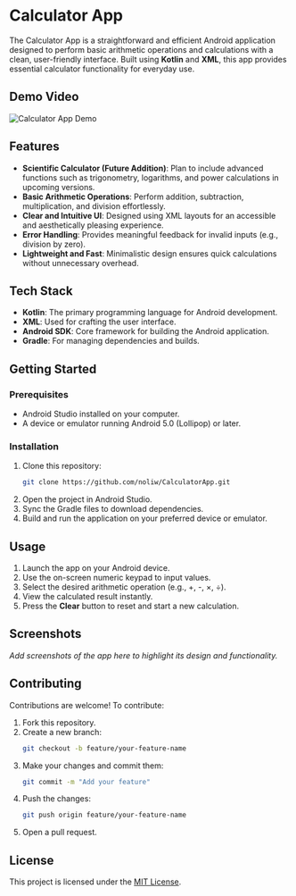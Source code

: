 # Calculator App

The Calculator App is a straightforward and efficient Android application designed to perform basic arithmetic operations and calculations with a clean, user-friendly interface. Built using **Kotlin** and **XML**, this app provides essential calculator functionality for everyday use.

## Demo Video

![Calculator App Demo](https://media1.giphy.com/media/v1.Y2lkPTc5MGI3NjExcmlqcWdldXJqbWM2eGM0MmV2b3h1YXQ5dWh0Z3lzenkyNHRna3F0MyZlcD12MV9pbnRlcm5hbF9naWZfYnlfaWQmY3Q9Zw/sEBraAttLVEzrQJ4lc/giphy.gif)




## Features
- **Scientific Calculator (Future Addition)**: Plan to include advanced functions such as trigonometry, logarithms, and power calculations in upcoming versions.
- **Basic Arithmetic Operations**: Perform addition, subtraction, multiplication, and division effortlessly.
- **Clear and Intuitive UI**: Designed using XML layouts for an accessible and aesthetically pleasing experience.
- **Error Handling**: Provides meaningful feedback for invalid inputs (e.g., division by zero).
- **Lightweight and Fast**: Minimalistic design ensures quick calculations without unnecessary overhead.

## Tech Stack
- **Kotlin**: The primary programming language for Android development.
- **XML**: Used for crafting the user interface.
- **Android SDK**: Core framework for building the Android application.
- **Gradle**: For managing dependencies and builds.

## Getting Started

### Prerequisites
- Android Studio installed on your computer.
- A device or emulator running Android 5.0 (Lollipop) or later.

### Installation
1. Clone this repository:
   ```bash
   git clone https://github.com/noliw/CalculatorApp.git
   ```
2. Open the project in Android Studio.
3. Sync the Gradle files to download dependencies.
4. Build and run the application on your preferred device or emulator.

## Usage
1. Launch the app on your Android device.
2. Use the on-screen numeric keypad to input values.
3. Select the desired arithmetic operation (e.g., +, -, ×, ÷).
4. View the calculated result instantly.
5. Press the **Clear** button to reset and start a new calculation.

## Screenshots
_Add screenshots of the app here to highlight its design and functionality._

## Contributing
Contributions are welcome! To contribute:
1. Fork this repository.
2. Create a new branch:
   ```bash
   git checkout -b feature/your-feature-name
   ```
3. Make your changes and commit them:
   ```bash
   git commit -m "Add your feature"
   ```
4. Push the changes:
   ```bash
   git push origin feature/your-feature-name
   ```
5. Open a pull request.

## License
This project is licensed under the [MIT License](LICENSE).

